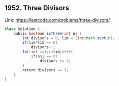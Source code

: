 ## 1952. Three Divisors
Link: https://leetcode.com/problems/three-divisors/

```java
class Solution {
    public boolean isThree(int n) {
        int divisors = 0, lim = (int)Math.sqrt(n);
        if(lim*lim == n)
            divisors++;
        for(int i=1;i<lim;i++){
            if(n%i == 0)
                divisors += 2;
        }
        return divisors == 3;
    }
}
```

